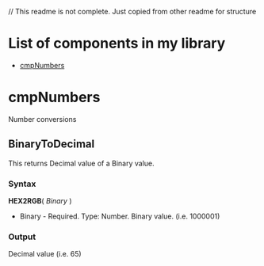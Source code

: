 // This readme is not complete. Just copied from other readme for structure

# List of components in my library

- [cmpNumbers](https://github.com/yourekittenme/powerapps-custom-functions/tree/main/custom_functions_woong#cmpNumbers)

# cmpNumbers

Number conversions

## BinaryToDecimal
This returns Decimal value of a Binary value.

### Syntax

**HEX2RGB**( *Binary* )

- Binary - Required. Type: Number. Binary value. (i.e. 1000001)

### Output

Decimal value (i.e. 65)
